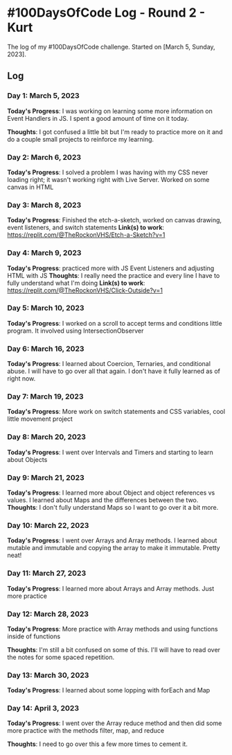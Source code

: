 <!--
### Day 0: February 30, 2016 (Example 1)
##### (delete me or comment me out)

**Today's Progress**: Fixed CSS, worked on canvas functionality for the app.

**Thoughts:** I really struggled with CSS, but, overall, I feel like I am slowly getting better at it. Canvas is still new for me, but I managed to figure out some basic functionality.

**Link to work:** [Calculator App](http://www.example.com)

### Day 0: February 30, 2016 (Example 2)
##### (delete me or comment me out)

**Today's Progress**: Fixed CSS, worked on canvas functionality for the app.

**Thoughts**: I really struggled with CSS, but, overall, I feel like I am slowly getting better at it. Canvas is still new for me, but I managed to figure out some basic functionality.

**Link(s) to work**: [Calculator App](http://www.example.com)


### Day 1: June 27, Monday

**Today's Progress**: I've gone through many exercises on FreeCodeCamp.

**Thoughts** I've recently started coding, and it's a great feeling when I finally solve an algorithm challenge after a lot of attempts and hours spent.

**Link(s) to work**
1. [Find the Longest Word in a String](https://www.freecodecamp.com/challenges/find-the-longest-word-in-a-string)
2. [Title Case a Sentence](https://www.freecodecamp.com/challenges/title-case-a-sentence)

### Day 1: March , 2023

**Today's Progress**: 

**Thoughts**:  

**Link(s) to work**: 

-->

# #100DaysOfCode Log - Round 2 - Kurt

The log of my #100DaysOfCode challenge. Started on [March 5, Sunday, 2023].

## Log

### Day 1: March 5, 2023

**Today's Progress**: I was working on learning some more information on Event Handlers in JS. I spent a good amount of time on it today.

**Thoughts**: I got confused a little bit but I'm ready to practice more on it and do a couple small projects to reinforce my learning.

### Day 2: March 6, 2023

**Today's Progress**: I solved a problem I was having with my CSS never loading right; it wasn't working right with Live Server. Worked on some canvas in HTML

### Day 3: March 8, 2023

**Today's Progress**: Finished the etch-a-sketch, worked on canvas drawing, event listeners, and switch statements
**Link(s) to work**: https://replit.com/@TheRockonVHS/Etch-a-Sketch?v=1

### Day 4: March 9, 2023

**Today's Progress**: practiced more with JS Event Listeners and adjusting HTML with JS
**Thoughts**: I really need the practice and every line I have to fully understand what I'm doing
**Link(s) to work**: https://replit.com/@TheRockonVHS/Click-Outside?v=1


### Day 5: March 10, 2023

**Today's Progress**: I worked on a scroll to accept terms and conditions little program. It involved using IntersectionObserver

### Day 6: March 16, 2023

**Today's Progress**: I learned about Coercion, Ternaries, and conditional abuse. I will have to go over all that again. I don't have it fully learned as of right now.

### Day 7: March 19, 2023

**Today's Progress**: More work on switch statements and CSS variables, cool little movement project

### Day 8: March 20, 2023

**Today's Progress**: I went over Intervals and Timers and starting to learn about Objects

### Day 9: March 21, 2023

**Today's Progress**: I learned more about Object and object references vs values. I learned about Maps and the differences between the two.
**Thoughts**:  I don't fully understand Maps so I want to go over it a bit more.

### Day 10: March 22, 2023

**Today's Progress**: I went over Arrays and Array methods. I learned about mutable and immutable and copying the array to make it immutable. Pretty neat!

### Day 11: March 27, 2023

**Today's Progress**:  I learned more about Arrays and Array methods. Just more practice

### Day 12: March 28, 2023

**Today's Progress**: More practice with Array methods and using functions inside of functions

**Thoughts**: I'm still a bit confused on some of this. I'll will have to read over the notes for some spaced repetition.

### Day 13: March 30, 2023

**Today's Progress**: I learned about some lopping with forEach and Map

### Day 14: April 3, 2023

**Today's Progress**: I went over the Array reduce method and then did some more practice with the methods filter, map, and reduce

**Thoughts**: I need to go over this a few more times to cement it.
